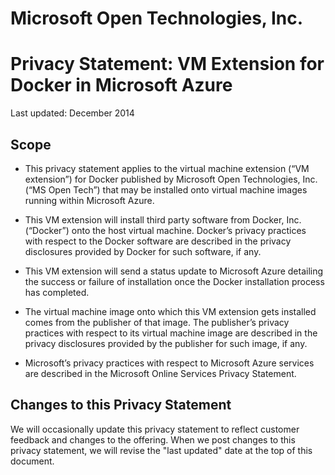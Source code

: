 Microsoft Open Technologies, Inc.
=================================
Privacy Statement: VM Extension for Docker in Microsoft Azure
=============================================================

Last updated: December 2014

Scope
-----

* This privacy statement applies to the virtual machine extension (“VM extension”) for Docker published by Microsoft Open Technologies, Inc. (“MS Open Tech”) that may be installed onto virtual machine images running within Microsoft Azure.

* This VM extension will install third party software from Docker, Inc. (“Docker”) onto the host virtual machine. Docker’s privacy practices with respect to the Docker software are described in the privacy disclosures provided by Docker for such software, if any.

* This VM extension will send a status update to Microsoft Azure detailing the success or failure of installation once the Docker installation process has completed.

* The virtual machine image onto which this VM extension gets installed comes from the publisher of that image. The publisher’s privacy practices with respect to its virtual machine image are described in the privacy disclosures provided by the publisher for such image, if any.

* Microsoft’s privacy practices with respect to Microsoft Azure services are described in the Microsoft Online Services Privacy Statement.

Changes to this Privacy Statement
---------------------------------

We will occasionally update this privacy statement to reflect customer feedback and changes to the offering. When we post changes to this privacy statement, we will revise the "last updated" date at the top of this document.